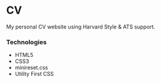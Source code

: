 # CV

My personal CV website using Harvard Style & ATS support.

### Technologies

- HTML5
- CSS3
- minireset.css
- Utility First CSS